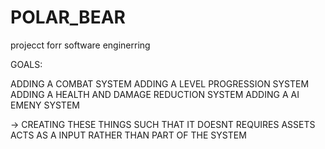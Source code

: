 # POLAR_BEAR
 projecct forr software enginerring


GOALS:

ADDING A COMBAT SYSTEM 
ADDING A LEVEL PROGRESSION SYSTEM
ADDING A HEALTH AND DAMAGE REDUCTION SYSTEM
ADDING A AI EMENY SYSTEM 


-> CREATING THESE THINGS SUCH THAT IT DOESNT REQUIRES ASSETS ACTS AS A INPUT RATHER THAN PART OF THE SYSTEM


